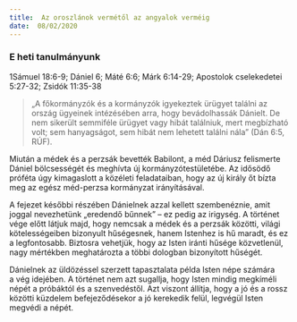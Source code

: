 ```yaml
---
title:  Az oroszlánok vermétől az angyalok verméig
date:  08/02/2020
---
```


### E heti tanulmányunk
1Sámuel 18:6-9; Dániel 6; Máté 6:6; Márk 6:14-29; Apostolok cselekedetei 5:27-32; Zsidók 11:35-38

> <p></p>
> „A főkormányzók és a kormányzók igyekeztek ürügyet találni az ország ügyeinek intézésében arra, hogy bevádolhassák Dánielt. De nem sikerült semmiféle ürügyet vagy hibát találniuk, mert megbízható volt; sem hanyagságot, sem hibát nem lehetett találni nála” (Dán 6:5, RÚF).

Miután a médek és a perzsák bevették Babilont, a méd Dáriusz felismerte Dániel bölcsességét és meghívta új kormányzótestületébe. Az idősödő próféta úgy kimagaslott a közéleti feladataiban, hogy az új király őt bízta meg az egész méd-perzsa kormányzat irányításával.

A fejezet későbbi részében Dánielnek azzal kellett szembenéznie, amit joggal nevezhetünk „eredendő bűnnek” – ez pedig az irigység. A történet vége előtt látjuk majd, hogy nemcsak a médek és a perzsák közötti, világi kötelességeiben bizonyult hűségesnek, hanem Istenhez is hű maradt, és ez a legfontosabb. Biztosra vehetjük, hogy az Isten iránti hűsége közvetlenül, nagy mértékben meghatározta a többi dologban bizonyított hűségét.

Dánielnek az üldözéssel szerzett tapasztalata példa Isten népe számára a vég idejében. A történet nem azt sugallja, hogy Isten mindig megkíméli népét a próbáktól és a szenvedéstől. Azt viszont állítja, hogy a jó és a rossz közötti küzdelem befejeződésekor a jó kerekedik felül, legvégül Isten megvédi a népét.
